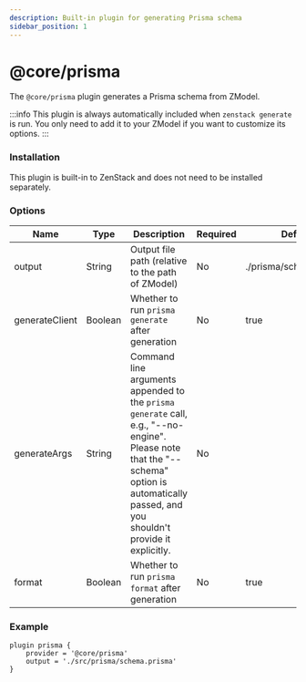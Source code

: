 ```yaml
---
description: Built-in plugin for generating Prisma schema
sidebar_position: 1
---
```


# @core/prisma

The `@core/prisma` plugin generates a Prisma schema from ZModel.

:::info
This plugin is always automatically included when `zenstack generate` is run. You only need to add it to your ZModel if you want to customize its options.
:::

### Installation

This plugin is built-in to ZenStack and does not need to be installed separately.

### Options

| Name           | Type    | Description                                       | Required | Default                |
| -------------- | ------- | ------------------------------------------------- | -------- | ---------------------- |
| output         | String  | Output file path (relative to the path of ZModel)                                  | No       | ./prisma/schema.prisma |
| generateClient | Boolean | Whether to run `prisma generate` after generation | No       | true                   |
| generateArgs | String | Command line arguments appended to the `prisma generate` call, e.g., "--no-engine". Please note that the "--schema" option is automatically passed, and you shouldn't provide it explicitly. | No       |                    |
| format         | Boolean | Whether to run `prisma format` after generation   | No       | true                  |

### Example

```zmodel title='/schema.zmodel'
plugin prisma {
    provider = '@core/prisma'
    output = './src/prisma/schema.prisma'
}
```
